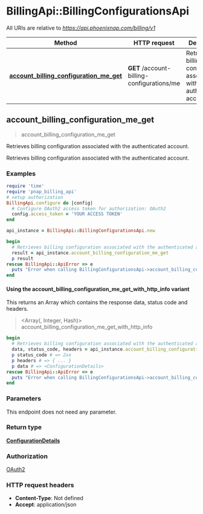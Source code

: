 # BillingApi::BillingConfigurationsApi

All URIs are relative to *https://api.phoenixnap.com/billing/v1*

| Method | HTTP request | Description |
| ------ | ------------ | ----------- |
| [**account_billing_configuration_me_get**](BillingConfigurationsApi.md#account_billing_configuration_me_get) | **GET** /account-billing-configurations/me | Retrieves billing configuration associated with the authenticated account. |


## account_billing_configuration_me_get

> <ConfigurationDetails> account_billing_configuration_me_get

Retrieves billing configuration associated with the authenticated account.

Retrieves billing configuration associated with the authenticated account.

### Examples

```ruby
require 'time'
require 'pnap_billing_api'
# setup authorization
BillingApi.configure do |config|
  # Configure OAuth2 access token for authorization: OAuth2
  config.access_token = 'YOUR ACCESS TOKEN'
end

api_instance = BillingApi::BillingConfigurationsApi.new

begin
  # Retrieves billing configuration associated with the authenticated account.
  result = api_instance.account_billing_configuration_me_get
  p result
rescue BillingApi::ApiError => e
  puts "Error when calling BillingConfigurationsApi->account_billing_configuration_me_get: #{e}"
end
```

#### Using the account_billing_configuration_me_get_with_http_info variant

This returns an Array which contains the response data, status code and headers.

> <Array(<ConfigurationDetails>, Integer, Hash)> account_billing_configuration_me_get_with_http_info

```ruby
begin
  # Retrieves billing configuration associated with the authenticated account.
  data, status_code, headers = api_instance.account_billing_configuration_me_get_with_http_info
  p status_code # => 2xx
  p headers # => { ... }
  p data # => <ConfigurationDetails>
rescue BillingApi::ApiError => e
  puts "Error when calling BillingConfigurationsApi->account_billing_configuration_me_get_with_http_info: #{e}"
end
```

### Parameters

This endpoint does not need any parameter.

### Return type

[**ConfigurationDetails**](ConfigurationDetails.md)

### Authorization

[OAuth2](../README.md#OAuth2)

### HTTP request headers

- **Content-Type**: Not defined
- **Accept**: application/json

